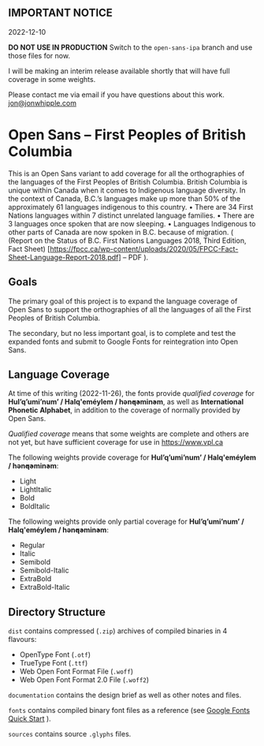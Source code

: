 ## IMPORTANT NOTICE
2022-12-10

**DO NOT USE IN PRODUCTION** Switch to the `open-sans-ipa` branch and use those files for now.

I will be making an interim release available shortly that will have full coverage in some weights.

Please contact me via email if you have questions about this work. jon@jonwhipple.com

# Open Sans – First Peoples of British Columbia
This is an Open Sans variant to add coverage for all the orthographies of the languages of the First Peoples of British Columbia. British Columbia is unique within Canada when it comes to Indigenous language diversity. In the context of Canada, B.C.’s languages make up more than 50% of the approximately 61 languages indigenous to this country.
• There are 34 First Nations languages within 7 distinct unrelated language families.
• There are 3 languages once spoken that are now sleeping.
• Languages Indigenous to other parts of Canada are now spoken in B.C. because of migration.
( (Report on the Status of B.C. First Nations Languages 2018, Third Edition, Fact Sheet) [https://fpcc.ca/wp-content/uploads/2020/05/FPCC-Fact-Sheet-Language-Report-2018.pdf] – PDF ).

## Goals

The primary goal of this project is to expand the language coverage of Open Sans to support the orthographies of all the languages of all the First Peoples of British Columbia.

The secondary, but no less important goal, is to complete and test the expanded fonts and submit to Google Fonts for reintegration into Open Sans.

## Language Coverage

At time of this writing (2022-11-26), the fonts provide _qualified coverage_ for **Hul’q’umi’num’ / Halq'eméylem / hən̓q̓əmin̓əm**, as well as **International Phonetic Alphabet**, in addition to the coverage of normally provided by Open Sans.

_Qualified coverage_ means that some weights are complete and others are not yet, but have sufficient coverage for use in https://www.vpl.ca

The following weights provide coverage for **Hul’q’umi’num’ / Halq'eméylem / hən̓q̓əmin̓əm**:
- Light
- LightItalic
- Bold
- BoldItalic

The following weights provide only partial coverage for **Hul’q’umi’num’ / Halq'eméylem / hən̓q̓əmin̓əm**:
- Regular
- Italic
- Semibold
- Semibold-Italic
- ExtraBold
- ExtraBold-Italic

## Directory Structure

`dist` contains compressed (`.zip`) archives of compiled binaries in 4 flavours:
- OpenType Font (`.otf`)
- TrueType Font (`.ttf`)
- Web Open Font Format File (`.woff`)
- Web Open Font Format 2.0 File (`.woff2`)

`documentation` contains the design brief as well as other notes and files.

`fonts` contains compiled binary font files as a reference (see [Google Fonts Quick Start](https://github.com/googlefonts/gf-docs/blob/master/QuickStartGlyphs.md) ).

`sources` contains source `.glyphs` files.
